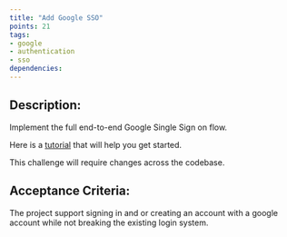 ```yaml
---
title: "Add Google SSO"
points: 21
tags: 
- google
- authentication
- sso
dependencies:
---
```


## Description:

Implement the full end-to-end Google Single Sign on flow. 

Here is a [tutorial](https://blog.logrocket.com/guide-adding-google-login-react-app/) that will help you get started.

This challenge will require changes across the codebase.

## Acceptance Criteria:

The project support signing in and or creating an account with a google account while not breaking the existing login system.